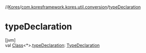 //[Kores](../../index.md)/[com.koresframework.kores.util.conversion](index.md)/[typeDeclaration](type-declaration.md)

# typeDeclaration

[jvm]\
val [Class](https://docs.oracle.com/javase/8/docs/api/java/lang/Class.html)<*>.[typeDeclaration](type-declaration.md): [TypeDeclaration](../com.koresframework.kores.base/-type-declaration/index.md)
